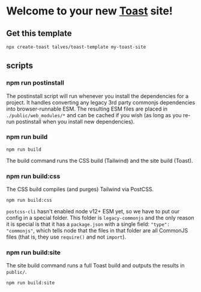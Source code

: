 # Welcome to your new [Toast][toast] site!

## Get this template

```bash
npx create-toast talves/toast-template my-toast-site
```

## scripts

### npm run postinstall

The postinstall script will run whenever you install the dependencies for a project. It handles converting any legacy 3rd party commonjs dependencies into browser-runnable ESM. The resulting ESM files are placed in `./public/web_modules/*` and can be cached if you wish (as long as you re-run postinstall when you install new dependencies).

### npm run build

```shell
npm run build
```

The build command runs the CSS build (Tailwind) and the site build (Toast).

### npm run build:css

The CSS build compiles (and purges) Tailwind via PostCSS.

```shell
npm run build:css
```

`postcss-cli` hasn't enabled node v12+ ESM yet, so we have to put our config in a special folder. This folder is `legacy-commonjs` and the only reason it is special is that it has a `package.json` with a single field: `"type": "commonjs"`, which tells node that the files in that folder are all CommonJS files (that is, they use `require()` and not `import`).

### npm run build:site

The site build command runs a full Toast build and outputs the results in `public/`.

```shell
npm run build:site
```

[toast]: https://toast.dev
